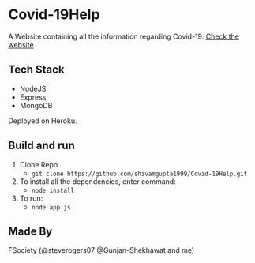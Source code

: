 # Covid-19Help

A Website containing all the information regarding Covid-19.
[Check the website](https://covid-19help.herokuapp.com)

## Tech Stack

- NodeJS
- Express
- MongoDB

Deployed on Heroku.

## Build and run

1. Clone Repo
   - `git clone https://github.com/shivamgupta1999/Covid-19Help.git`
2. To install all the dependencies, enter command:
   -  `node install`
3. To run:
   -  `node app.js`

## Made By

 FSociety (@steverogers07 @Gunjan-Shekhawat and me)
